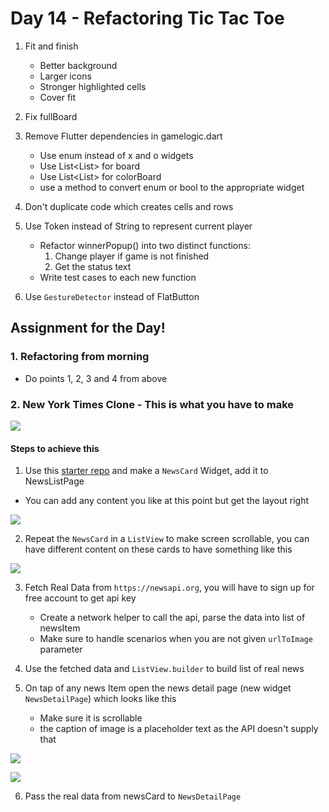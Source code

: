 # Day 14 - Refactoring Tic Tac Toe

1. Fit and finish
    - Better background
    - Larger icons
    - Stronger highlighted cells
    - Cover fit
    
2. Fix fullBoard

3. Remove Flutter dependencies in gamelogic.dart
    - Use enum instead of x and o widgets
    - Use List<List<Token>> for board
    - Use List<List<Token>> for colorBoard
    - use a method to convert enum or bool to the appropriate widget

4. Don't duplicate code which creates cells and rows

5.  Use Token instead of String to represent current player
    - Refactor winnerPopup() into two distinct functions: 
        1. Change player if game is not finished
        2. Get the status text   
    - Write test cases to each new function
6. Use `GestureDetector` instead of FlatButton
 
## Assignment for the Day!

### 1. Refactoring from morning
- Do points 1, 2, 3 and 4 from above
    
### 2. New York Times Clone - This is what you have to make

![](screenshots/DemoNewYorkTImes-min.gif)

#### Steps to achieve this
1. Use this [starter repo](https://github.com/McLarenCollege/newyork_times_clone_starter) and make a `NewsCard` Widget, add it to NewsListPage
 - You can add any content you like at this point but get the layout right
 
![](screenshots/news_card.png)
 
2. Repeat the `NewsCard` in a `ListView` to make screen scrollable, you can have different content on these cards to have something like this

![](screenshots/NewYorkScreen%20Layout.png)

3. Fetch Real Data from `https://newsapi.org`, you will have to sign up for free account to get api key
    - Create a network helper to call the api, parse the data into list of newsItem
    - Make sure to handle scenarios when you are not given `urlToImage` parameter 
    
4. Use the fetched data and `ListView.builder` to build list of real news

5. On tap of any news Item open the news detail page (new widget `NewsDetailPage`) which looks like this
    - Make sure it is scrollable
    - the caption of image is a placeholder text as the API doesn't supply that
    
![](screenshots/NewsDetailPage%200.png)

![](screenshots/NewsDetailPage.png)

6. Pass the real data from newsCard to `NewsDetailPage` 